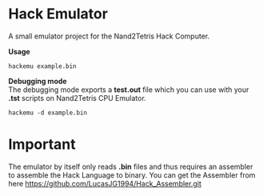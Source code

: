 # Hack Emulator
A small emulator project for the Nand2Tetris Hack Computer.  

**Usage**  
```
hackemu example.bin
```
**Debugging mode**  
The debugging mode exports a **test.out** file which you can use with your **.tst** scripts on Nand2Tetris CPU Emulator.
```
hackemu -d example.bin
```

# Important
The emulator by itself only reads **.bin** files and thus requires an assembler to assemble the Hack Language to binary. You can get the Assembler from here https://github.com/LucasJG1994/Hack_Assembler.git